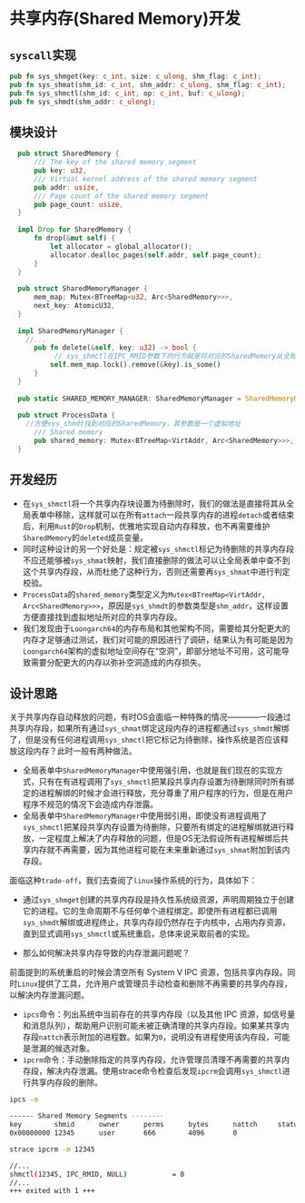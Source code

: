 # 共享内存(Shared Memory)开发

## `syscall`实现
```rust
pub fn sys_shmget(key: c_int, size: c_ulong, shm_flag: c_int);
pub fn sys_shmat(shm_id: c_int, shm_addr: c_ulong, shm_flag: c_int);
pub fn sys_shmctl(shm_id: c_int, op: c_int, buf: c_ulong);
pub fn sys_shmdt(shm_addr: c_ulong);
```
## 模块设计
```rust
  pub struct SharedMemory {
      /// The key of the shared memory segment
      pub key: u32,
      /// Virtual kernel address of the shared memory segment
      pub addr: usize,
      /// Page count of the shared memory segment
      pub page_count: usize,
  }
  
  impl Drop for SharedMemory {
      fn drop(&mut self) {
          let allocator = global_allocator();
          allocator.dealloc_pages(self.addr, self.page_count);
      }
  }
  
  pub struct SharedMemoryManager {
      mem_map: Mutex<BTreeMap<u32, Arc<SharedMemory>>>,
      next_key: AtomicU32,
  }
  
  impl SharedMemoryManager {
  	//...
      pub fn delete(&self, key: u32) -> bool {
           // sys_shmctl在IPC_RMID参数下的行为就是将对应的SharedMemory从全局的SHARED_MEMORY_MANAGER中remove
          self.mem_map.lock().remove(&key).is_some()
      }
  }
  
  pub static SHARED_MEMORY_MANAGER: SharedMemoryManager = SharedMemoryManager::new();
  
  pub struct ProcessData {
  	//方便sys_shmdt找到对应的SharedMemory，其参数是一个虚拟地址
      /// Shared memory
      pub shared_memory: Mutex<BTreeMap<VirtAddr, Arc<SharedMemory>>>,
  }
```


## 开发经历

- 在`sys_shmctl`将一个共享内存块设置为待删除时，我们的做法是直接将其从全局表单中移除，这样就可以在所有`attach`一段共享内存的进程`detach`或者结束后，利用`Rust`的`Drop`机制，优雅地实现自动内存释放，也不再需要维护`SharedMemory`的`deleted`成员变量。
- 同时这种设计的另一个好处是：规定被`sys_shmctl`标记为待删除的共享内存段不应还能够被`sys_shmat`映射，我们直接删除的做法可以让全局表单中查不到这个共享内存段，从而杜绝了这种行为，否则还需要再`sys_shmat`中进行判定校验。
- `ProcessData`的`shared_memory`类型定义为`Mutex<BTreeMap<VirtAddr, Arc<SharedMemory>>>`，原因是`sys_shmdt`的参数类型是`shm_addr`，这样设置方便直接找到虚拟地址所对应的共享内存段。
- 我们发现由于`Loongarch64`的内存布局和其他架构不同，需要给其分配更大的内存才足够通过测试，我们对可能的原因进行了调研，结果认为有可能是因为`Loongarch64`架构的虚拟地址空间存在“空洞”，即部分地址不可用，这可能导致需要分配更大的内存以弥补空洞造成的内存损失。

## 设计思路

关于共享内存自动释放的问题，有时OS会面临一种特殊的情况————一段通过共享内存段，如果所有通过`sys_shmat`绑定这段内存的进程都通过`sys_shmdt`解绑了，但是没有任何进程调用`sys_shmctl`把它标记为待删除，操作系统是否应该释放这段内存？此时一般有两种做法。

- 全局表单中`SharedMemoryManager`中使用强引用，也就是我们现在的实现方式，只有在有进程调用了`sys_shmctl`把某段共享内存设置为待删除同时所有绑定的进程解绑的时候才会进行释放，充分尊重了用户程序的行为，但是在用户程序不规范的情况下会造成内存泄露。
- 全局表单中`SharedMemoryManager`中使用弱引用，即使没有进程调用了`sys_shmctl`把某段共享内存设置为待删除，只要所有绑定的进程解绑就进行释放，一定程度上解决了内存释放的问题，但是OS无法假设所有进程解绑后共享内存就不再需要，因为其他进程可能在未来重新通过`sys_shmat`附加到该内存段。

面临这种`trade-off`，我们去查阅了`linux`操作系统的行为，具体如下：

- 通过`sys_shmget`创建的共享内存段是持久性系统级资源，声明周期独立于创建它的进程。它的生命周期不与任何单个进程绑定。即使所有进程都已调用`sys_shmdt`解绑或进程终止，共享内存段仍然存在于内核中，占用内存资源，直到显式调用`sys_shmctl`或系统重启，总体来说采取前者的实现。

- 那么如何解决共享内存导致的内存泄漏问题呢？

前面提到的系统重启的时候会清空所有 System V IPC 资源，包括共享内存段。同时`Linux`提供了工具，允许用户或管理员手动检查和删除不再需要的共享内存段，以解决内存泄漏问题。

  - `ipcs`命令：列出系统中当前存在的共享内存段（以及其他 IPC 资源，如信号量和消息队列），帮助用户识别可能未被正确清理的共享内存段。如果某共享内存段`nattch`表示附加的进程数。如果为`0`，说明没有进程使用该内存段，可能是泄漏的候选对象。
  - `ipcrm`命令：手动删除指定的共享内存段，允许管理员清理不再需要的共享内存段，解决内存泄漏。使用strace命令检查后发现`ipcrm`会调用`sys_shmctl`进行共享内存段的删除。


```bash
ipcs -m
```
```bash
------ Shared Memory Segments --------
key        shmid      owner      perms      bytes      nattch     status      
0x00000000 12345      user       666        4096       0          
```
```bash
strace ipcrm -m 12345
```
```bash
//...
shmctl(12345, IPC_RMID, NULL)           = 0
//...
+++ exited with 1 +++
```










  
